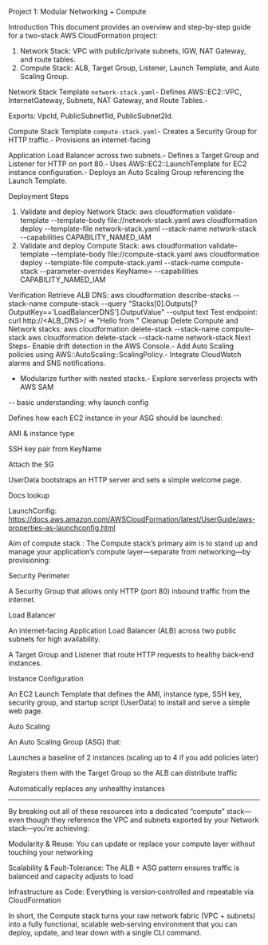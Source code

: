 Project 1: Modular Networking + Compute

 Introduction
 This document provides an overview and step-by-step guide for a two-stack AWS CloudFormation project:
 1. Network Stack: VPC with public/private subnets, IGW, NAT Gateway, and route tables.
 2. Compute Stack: ALB, Target Group, Listener, Launch Template, and Auto Scaling Group.

 Network Stack Template
 `network-stack.yaml`- Defines AWS::EC2::VPC, InternetGateway, Subnets, NAT Gateway, and Route Tables.- 
 
 Exports: VpcId, PublicSubnet1Id, PublicSubnet2Id.
 
 Compute Stack Template
 `compute-stack.yaml`- Creates a Security Group for HTTP traffic.- Provisions an internet-facing 
 
 Application Load Balancer across two subnets.- Defines a Target Group and Listener for HTTP on port 80.- Uses AWS::EC2::LaunchTemplate for EC2 instance configuration.- Deploys an Auto Scaling Group referencing the Launch Template.
 
 Deployment Steps
 1. Validate and deploy Network Stack:
   aws cloudformation validate-template --template-body file://network-stack.yaml
   aws cloudformation deploy --template-file network-stack.yaml --stack-name network-stack --capabilities CAPABILITY_NAMED_IAM
 2. Validate and deploy Compute Stack:
   aws cloudformation validate-template --template-body file://compute-stack.yaml
   aws cloudformation deploy --template-file compute-stack.yaml --stack-name compute-stack --parameter-overrides KeyName=<YourKeyPairName> --capabilities CAPABILITY_NAMED_IAM
 
 Verification
 Retrieve ALB DNS:
   aws cloudformation describe-stacks --stack-name compute-stack --query "Stacks[0].Outputs[?OutputKey=='LoadBalancerDNS'].OutputValue" --output text
 Test endpoint:
   curl http://<ALB_DNS>/ => "Hello from <hostname>"
 Cleanup
 Delete Compute and Network stacks:
   aws cloudformation delete-stack --stack-name compute-stack
   aws cloudformation delete-stack --stack-name network-stack
 Next Steps- Enable drift detection in the AWS Console.- Add Auto Scaling policies using AWS::AutoScaling::ScalingPolicy.- Integrate CloudWatch alarms and SNS notifications.
- Modularize further with nested stacks.- Explore serverless projects with AWS SAM


-- basic understanding:
why launch config 

Defines how each EC2 instance in your ASG should be launched:

AMI & instance type

SSH key pair from KeyName

Attach the SG

UserData bootstraps an HTTP server and sets a simple welcome page.

Docs lookup

LaunchConfig: https://docs.aws.amazon.com/AWSCloudFormation/latest/UserGuide/aws-properties-as-launchconfig.html

Aim of compute stack :
The Compute stack’s primary aim is to stand up and manage your application’s compute layer—separate from networking—by provisioning:

Security Perimeter

A Security Group that allows only HTTP (port 80) inbound traffic from the internet.

Load Balancer

An internet‑facing Application Load Balancer (ALB) across two public subnets for high availability.

A Target Group and Listener that route HTTP requests to healthy back‑end instances.

Instance Configuration

An EC2 Launch Template that defines the AMI, instance type, SSH key, security group, and startup script (UserData) to install and serve a simple web page.

Auto Scaling

An Auto Scaling Group (ASG) that:

Launches a baseline of 2 instances (scaling up to 4 if you add policies later)

Registers them with the Target Group so the ALB can distribute traffic

Automatically replaces any unhealthy instances




******
By breaking out all of these resources into a dedicated “compute” stack—even though they reference the VPC and subnets exported by your Network stack—you’re achieving:

Modularity & Reuse: You can update or replace your compute layer without touching your networking

Scalability & Fault‑Tolerance: The ALB + ASG pattern ensures traffic is balanced and capacity adjusts to load

Infrastructure as Code: Everything is version‑controlled and repeatable via CloudFormation

In short, the Compute stack turns your raw network fabric (VPC + subnets) into a fully functional, scalable web‑serving environment that you can deploy, update, and tear down with a single CLI command.